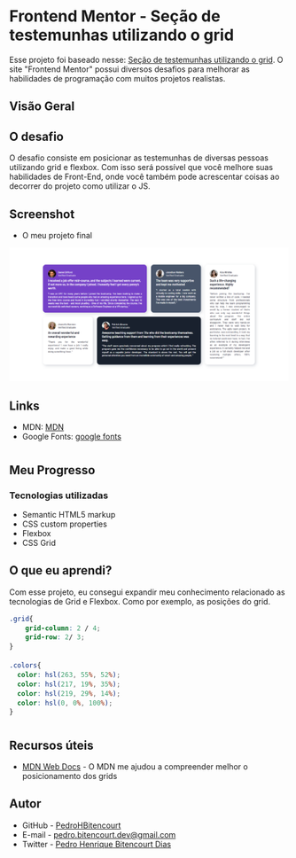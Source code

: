 # Frontend Mentor - Seção de testemunhas utilizando o grid

Esse projeto foi baseado nesse: [Seção de testemunhas utilizando o grid](https://www.frontendmentor.io/challenges/testimonials-grid-section-Nnw6J7Un7). O site "Frontend Mentor" possui diversos desafios para melhorar as habilidades de programação com muitos projetos realistas.

## Visão Geral

## O desafio

O desafio consiste em posicionar as testemunhas de diversas pessoas utilizando grid e flexbox. Com isso será possível
que você melhore suas habilidades de Front-End, onde você também pode acrescentar coisas ao decorrer do projeto
como utilizar o JS.

## Screenshot

- O meu projeto final

![Design preview for the Testimonials grid section coding challenge](./design/My_design.PNG)

## Links

- MDN: [MDN](https://developer.mozilla.org/pt-BR/docs/Web/CSS/CSS_Grid_Layout)
- Google Fonts: [google fonts](https://fonts.google.com/specimen/Barlow+Semi+Condensed?query=Barlow)

#

## Meu Progresso

### Tecnologias utilizadas

- Semantic HTML5 markup
- CSS custom properties
- Flexbox
- CSS Grid

## O que eu aprendi?

Com esse projeto, eu consegui expandir meu conhecimento relacionado as tecnologias de Grid e Flexbox. Como por exemplo, as posições do grid.

```css
.grid{
    grid-column: 2 / 4;
    grid-row: 2/ 3;
}

.colors{
  color: hsl(263, 55%, 52%);
  color: hsl(217, 19%, 35%);
  color: hsl(219, 29%, 14%);
  color: hsl(0, 0%, 100%);
}
```

#

## Recursos úteis

- [MDN Web Docs](https://developer.mozilla.org/pt-BR/docs/Web/CSS/CSS_Grid_Layout) - O MDN me ajudou a compreender melhor o posicionamento dos grids

## Autor

- GitHub - [PedroHBitencourt](https://github.com/PedroHBitencourt)
- E-mail - pedro.bitencourt.dev@gmail.com
- Twitter - [Pedro Henrique Bitencourt Dias](https://www.linkedin.com/in/pedro-henrique-bitencourt-dias-704a65170/)